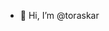 - 👋 Hi, I’m @toraskar




<!---
toraskar/toraskar is a ✨ special ✨ repository because its `README.md` (this file) appears on your GitHub profile.
You can click the Preview link to take a look at your changes.
--->

